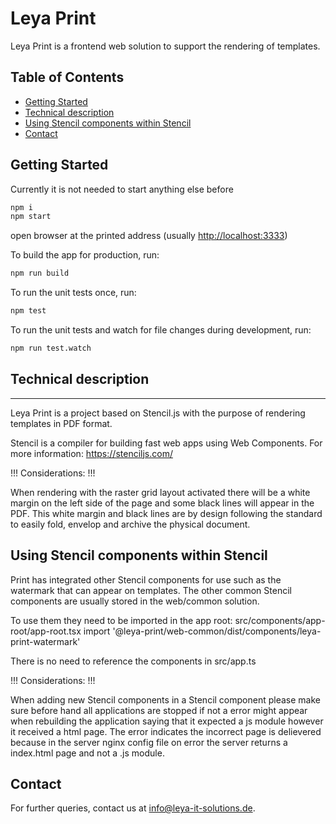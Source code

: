 # Leya Print
Leya Print is a frontend web solution to support the rendering of templates.

## Table of Contents
- [Getting Started](#getting-started)
- [Technical description](#technical-description)
- [Using Stencil components within Stencil](#using-stencil-components-within-stencil)
- [Contact](#contact)

## Getting Started
Currently it is not needed to start anything else before

```sh
npm i
npm start
```
open browser at the printed address (usually [http://localhost:3333]())

To build the app for production, run:

```sh
npm run build
```

To run the unit tests once, run:

```sh
npm test
```

To run the unit tests and watch for file changes during development, run:

```sh
npm run test.watch
```

## Technical description
---------------------
Leya Print is a project based on Stencil.js with the purpose of rendering templates in PDF format.

Stencil is a compiler for building fast web apps using Web Components.
For more information: https://stenciljs.com/

!!! Considerations: !!!

When rendering with the raster grid layout activated there will be a white margin on the left side of the page and some black lines will appear in the PDF.
This white margin and black lines are by design following the standard to easily fold, envelop and archive the physical document.

## Using Stencil components within Stencil
Print has integrated other Stencil components for use such as the watermark that can appear on templates.
The other common Stencil components are usually stored in the web/common solution.

To use them they need to be imported in the app root: src/components/app-root/app-root.tsx
    import '@leya-print/web-common/dist/components/leya-print-watermark'

There is no need to reference the components in src/app.ts

!!! Considerations: !!!

When adding new Stencil components in a Stencil component please make sure before hand all applications are stopped if not a error might appear when rebuilding the application saying that it expected a js module however it received a html page.
The error indicates the incorrect page is delievered because in the server nginx config file on error the server returns a index.html page and not a .js module.

## Contact
For further queries, contact us at info@leya-it-solutions.de.